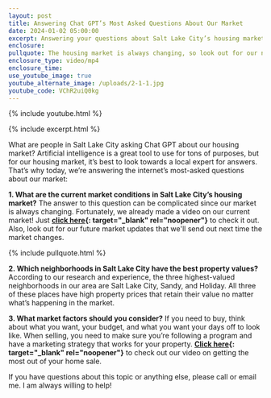 ```yaml
---
layout: post
title: Answering Chat GPT’s Most Asked Questions About Our Market
date: 2024-01-02 05:00:00
excerpt: Answering your questions about Salt Lake City’s housing market.
enclosure:
pullquote: The housing market is always changing, so look out for our next update.
enclosure_type: video/mp4
enclosure_time:
use_youtube_image: true
youtube_alternate_image: /uploads/2-1-1.jpg
youtube_code: VChR2uiQ0kg
---
```

{% include youtube.html %}

{% include excerpt.html %}

What are people in Salt Lake City asking Chat GPT about our housing market? Artificial intelligence is a great tool to use for tons of purposes, but for our housing market, it’s best to look towards a local expert for answers. That’s why today, we’re answering the internet’s most-asked questions about our market:&nbsp;

**1\. What are the current market conditions in Salt Lake City’s housing market?** The answer to this question can be complicated since our market is always changing. Fortunately, we already made a video on our current market! Just **[click here](https://utahmarketnews.com/your-november-2023-housing-market-update.html){: target="_blank" rel="noopener"}** to check it out. Also, look out for our future market updates that we'll send out next time the market changes.

{% include pullquote.html %}

**2\. Which neighborhoods in Salt Lake City have the best property values?** According to our research and experience, the three highest-valued neighborhoods in our area are Salt Lake City, Sandy, and Holiday. All three of these places have high property prices that retain their value no matter what’s happening in the market.&nbsp;

**3\. What market factors should you consider?** If you need to buy, think about what you want, your budget, and what you want your days off to look like. When selling, you need to make sure you’re following a program and have a marketing strategy that works for your property. **[Click here](https://utahmarketnews.com/don-t-let-your-home-linger-on-the-market-learn-the-solutions-to-the-top-3-issues.html){: target="_blank" rel="noopener"}** to check out our video on getting the most out of your home sale.&nbsp;

If you have questions about this topic or anything else, please call or email me. I am always willing to help!